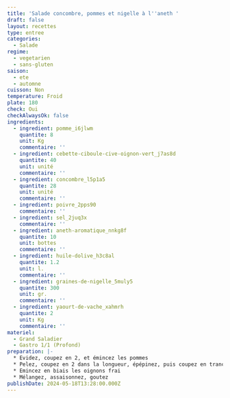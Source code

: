 ```yaml
---
title: 'Salade concombre, pommes et nigelle à l''aneth '
draft: false
layout: recettes
type: entree
categories:
  - Salade
regime:
  - vegetarien
  - sans-gluten
saison:
  - ete
  - automne
cuisson: Non
temperature: Froid
plate: 180
check: Oui
checkAlwaysOk: false
ingredients:
  - ingredient: pomme_i6jlwm
    quantite: 8
    unit: Kg
    commentaire: ''
  - ingredient: cebette-ciboule-cive-oignon-vert_j7as8d
    quantite: 40
    unit: unité
    commentaire: ''
  - ingredient: concombre_l5p1a5
    quantite: 28
    unit: unité
    commentaire: ''
  - ingredient: poivre_2pps90
    commentaire: ''
  - ingredient: sel_2juq3x
    commentaire: ''
  - ingredient: aneth-aromatique_nnkg8f
    quantite: 10
    unit: bottes
    commentaire: ''
  - ingredient: huile-dolive_h3c8al
    quantite: 1.2
    unit: l.
    commentaire: ''
  - ingredient: graines-de-nigelle_5muly5
    quantite: 300
    unit: gr.
    commentaire: ''
  - ingredient: yaourt-de-vache_xahmrh
    quantite: 2
    unit: Kg
    commentaire: ''
materiel:
  - Grand Saladier
  - Gastro 1/1 (Profond)
preparation: |-
  * Evidez, coupez en 2, et émincez les pommes
  * Pelez, coupez en 2 dans la longueur, épépinez, puis coupez en tranche de 5mm d'épaisseur les concombre
  * Emincez en biais les oignons frai
  * Mélangez, assaisonnez, goutez
publishDate: 2024-05-18T13:28:00.000Z
---
```

